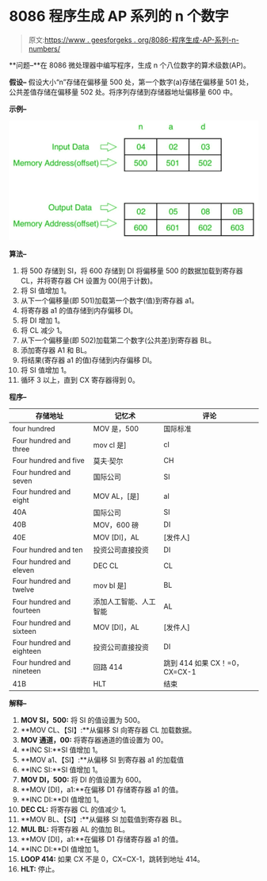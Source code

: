 # 8086 程序生成 AP 系列的 n 个数字

> 原文:[https://www . geesforgeks . org/8086-程序生成-AP-系列-n-numbers/](https://www.geeksforgeeks.org/8086-program-to-generate-ap-series-of-n-numbers/)

**问题–**在 8086 微处理器中编写程序，生成 n 个八位数字的算术级数(AP)。

**假设–**
假设大小“n”存储在偏移量 500 处，第一个数字(a)存储在偏移量 501 处，公共差值存储在偏移量 502 处。将序列存储到存储器地址偏移量 600 中。

**示例–**

![](img/324b93285e059911943885b8fa5d4e31.png)

**算法–**

1.  将 500 存储到 SI，将 600 存储到 DI 将偏移量 500 的数据加载到寄存器 CL，并将寄存器 CH 设置为 00(用于计数)。
2.  将 SI 值增加 1。
3.  从下一个偏移量(即 501)加载第一个数字(值)到寄存器 a1。
4.  将寄存器 a1 的值存储到内存偏移 DI。
5.  将 DI 增加 1。
6.  将 CL 减少 1。
7.  从下一个偏移量(即 502)加载第二个数字(公共差)到寄存器 BL。
8.  添加寄存器 A1 和 BL。
9.  将结果(寄存器 a1 的值)存储到内存偏移 DI。
10.  将 SI 值增加 1。
11.  循环 3 以上，直到 CX 寄存器得到 0。

**程序–**

| 存储地址 | 记忆术 | 评论 |
| --- | --- | --- |
| four hundred | MOV 是，500 | 国际标准 |
| Four hundred and three | mov cl 是] | cl |
| Four hundred and five | 莫夫·契尔 | CH |
| Four hundred and seven | 国际公司 | SI |
| Four hundred and eight | MOV AL，[是] | al |
| 40A | 国际公司 | SI |
| 40B | MOV，600 磅 | DI |
| 40E | MOV [DI]，AL | [发件人] |
| Four hundred and ten | 投资公司直接投资 | DI |
| Four hundred and eleven | DEC CL | CL |
| Four hundred and twelve | mov bl 是] | BL |
| Four hundred and fourteen | 添加人工智能、人工智能 | AL |
| Four hundred and sixteen | MOV [DI]，AL | [发件人] |
| Four hundred and eighteen | 投资公司直接投资 | DI |
| Four hundred and nineteen | 回路 414 | 跳到 414 如果 CX！=0，CX=CX-1 |
| 41B | HLT | 结束 |

**解释–**

1.  **MOV SI，500:** 将 SI 的值设置为 500。
2.  **MOV CL、【SI】:**从偏移 SI 向寄存器 CL 加载数据。
3.  **MOV 通道，00:** 将寄存器通道的值设置为 00。
4.  **INC SI:**SI 值增加 1。
5.  **MOV a1、【SI】:**从偏移 SI 到寄存器 a1 的加载值
6.  **INC SI:**SI 值增加 1。
7.  **MOV DI，500:** 将 DI 的值设置为 600。
8.  **MOV [DI]，a1:**在偏移 D1 存储寄存器 a1 的值。
9.  **INC DI:**DI 值增加 1。
10.  **DEC CL:** 将寄存器 CL 的值减少 1。
11.  **MOV BL、【SI】:**从偏移 SI 加载值到寄存器 BL。
12.  **MUL BL:** 将寄存器 AL 的值加 BL。
13.  **MOV [DI]，a1:**在偏移 D1 存储寄存器 a1 的值。
14.  **INC DI:**DI 值增加 1。
15.  **LOOP 414:** 如果 CX 不是 0，CX=CX-1，跳转到地址 414。
16.  **HLT:** 停止。
